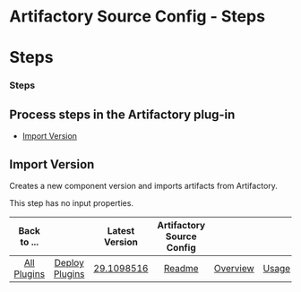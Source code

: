 
Artifactory Source Config - Steps
=================================

# Steps


### Steps



Process steps in the Artifactory plug-in
----------------------------------------

* [Import Version](#import_version)


Import Version
--------------

Creates a new component version and imports artifacts from Artifactory.

This step has no input properties.



|Back to ...||Latest Version|Artifactory Source Config |||||
| :---: | :---: | :---: | :---: | :---: | :---: | :---: | :---: |
|[All Plugins](../../index.md)|[Deploy Plugins](../README.md)|[29.1098516](https://raw.githubusercontent.com/UrbanCode/IBM-UCD-PLUGINS/main/files/ArtifactorySourceConfig/ArtifactorySourceConfig-29.1098516.zip)|[Readme](README.md)|[Overview](overview.md)|[Usage](usage.md)|[Roles](roles.md)|[Downloads](downloads.md)|
